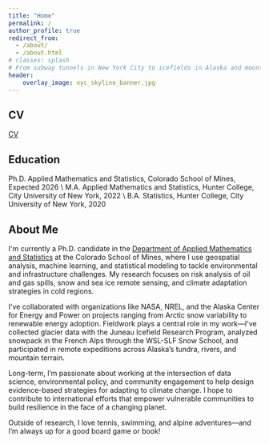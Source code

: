 ```yaml
---
title: "Home"
permalink: /
author_profile: true
redirect_from: 
  - /about/
  - /about.html
# classes: splash
# From subway tunnels in New York City to icefields in Alaska and mountain towns in Colorado, I’ve found meaning in working across scales and settings. 
header:
    overlay_image: nyc_skyline_banner.jpg
---
```



CV
------
[CV](https://ichittumuri.github.io/files/Isabella_Chittumuri_CV_FULL.pdf)

Education
------
Ph.D. Applied Mathematics and Statistics, Colorado School of Mines, Expected 2026 \\
M.A. Applied Mathematics and Statistics, Hunter College, City University of New York, 2022 \\
B.A. Statistics, Hunter College, City University of New York, 2020 

About Me
------
I'm currently a Ph.D. candidate in the [Department of Applied Mathematics and Statistics](https://ams.mines.edu/) at the Colorado School of Mines, where I use geospatial analysis, machine learning, and statistical modeling to tackle environmental and infrastructure challenges. My research focuses on risk analysis of oil and gas spills, snow and sea ice remote sensing, and climate adaptation strategies in cold regions.

I've collaborated with organizations like NASA, NREL, and the Alaska Center for Energy and Power on projects ranging from Arctic snow variability to renewable energy adoption. Fieldwork plays a central role in my work—I've collected glacier data with the Juneau Icefield Research Program, analyzed snowpack in the French Alps through the WSL-SLF Snow School, and participated in remote expeditions across Alaska’s tundra, rivers, and mountain terrain.

Long-term, I’m passionate about working at the intersection of data science, environmental policy, and community engagement to help design evidence-based strategies for adapting to climate change. I hope to contribute to international efforts that empower vulnerable communities to build resilience in the face of a changing planet.

Outside of research, I love tennis, swimming, and alpine adventures—and I’m always up for a good board game or book!